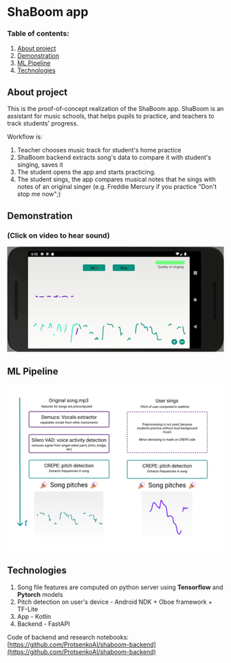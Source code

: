 # ShaBoom app

### Table of contents:

1. [About project](#about-project)
2. [Demonstration](#demonstration)
3. [ML Pipeline](#ml-pipeline)
4. [Technologies](#technologies)

## About project

This is the proof-of-concept realization of the ShaBoom app. ShaBoom is an assistant for music schools, that helps pupils to practice, and teachers to track students' progress.

Workflow is:

1. Teacher chooses music track for student's home practice
2. ShaBoom backend extracts song's data to compare it with student's singing, saves it
3. The student opens the app and starts practicing.
4. The student sings, the app compares musical notes that he sings with notes of an original singer (e.g. Freddie Mercury if you practice "Don't stop me now";)

## Demonstration
### (Click on video to hear sound)
[![Demo](./md_resources/demo.gif)](https://youtu.be/XcdNy_zi54w)

## ML Pipeline
![Pipeline](./md_resources/how_it_works.png)

## Technologies

1. Song file features are computed on python server using **Tensorflow** and **Pytorch** models
2. Pitch detection on user's device - Android NDK + Oboe framework + TF-Lite
3. App - Kotlin
4. Backend - FastAPI

Code of backend and research notebooks: [https://github.com/ProtsenkoAI/shaboom-backend](https://github.com/ProtsenkoAI/shaboom-backend)
